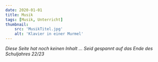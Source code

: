 ```yaml
---
date: 2020-01-01
title: Musik
tags: [Musik, Unterricht]
thumbnail: 
    src: 'MusikTitel.jpg'
    alt: 'Klavier in einer Murmel'
---
```


*Diese Seite hat noch keinen Inhalt ...*
*Seid gespannt auf das Ende des Schuljahres 22/23*